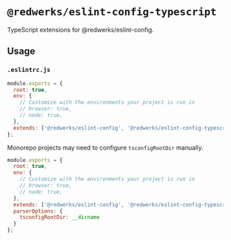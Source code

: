 # `@redwerks/eslint-config-typescript`

TypeScript extensions for @redwerks/eslint-config.

## Usage

### `.eslintrc.js`

```js
module.exports = {
  root: true,
  env: {
    // Customize with the environments your project is run in
    // browser: true,
    // node: true,
  },
  extends: ['@redwerks/eslint-config', '@redwerks/eslint-config-typescript']
};
```

Monorepo projects may need to configure `tsconfigRootDir` manually.

```js
module.exports = {
  root: true,
  env: {
    // Customize with the environments your project is run in
    // browser: true,
    // node: true,
  },
  extends: ['@redwerks/eslint-config', '@redwerks/eslint-config-typescript'],
  parserOptions: {
    tsconfigRootDir: __dirname
  }
};
```
